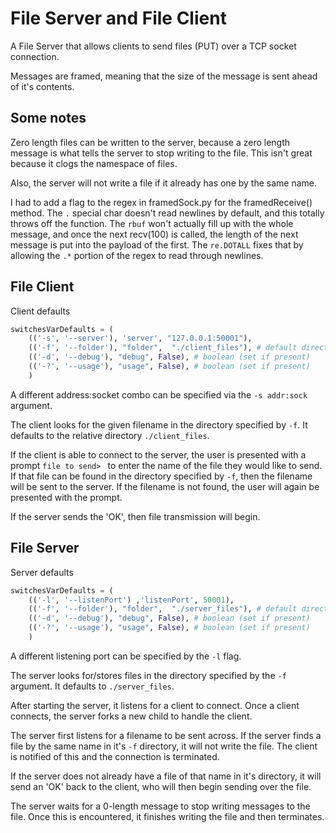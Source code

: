 # File Server and File Client

A File Server that allows clients to send files (PUT) over a TCP socket connection.

Messages are framed, meaning that the size of the message is sent ahead of it's contents.

## Some notes

Zero length files can be written to the server,
because a zero length message is what tells the server
to stop writing to the file.
This isn't great because it clogs the namespace of files.

Also, the server will not write a file
if it already has one by the same name.

I had to add a flag to the regex in framedSock.py for the framedReceive() method.
The `.` special char doesn't read newlines by default,
and this totally throws off the function.
The `rbuf` won't actually fill up with the whole message,
and once the next recv(100) is called, the length of the next message is
put into the payload of the first.
The `re.DOTALL` fixes that by allowing the `.*` portion of the regex to read through newlines.

## File Client

Client defaults

``` python
switchesVarDefaults = (
    (('-s', '--server'), 'server', "127.0.0.1:50001"),
    (('-f', '--folder'), "folder",  "./client_files"), # default directory to look for files
    (('-d', '--debug'), "debug", False), # boolean (set if present)
    (('-?', '--usage'), "usage", False), # boolean (set if present)
    )
```

A different address:socket combo can be specified via the `-s addr:sock` argument.

The client looks for the given filename in the directory specified by `-f`.
It defaults to the relative directory `./client_files`.

If the client is able to connect to the server,
the user is presented with a prompt `file to send> ` to enter the name of the file they would like to send.
If that file can be found in the directory specified by `-f`,
then the filename will be sent to the server.
If the filename is not found, the user will again be presented with the prompt.

If the server sends the 'OK',
then file transmission will begin.

## File Server

Server defaults

``` python
switchesVarDefaults = (
    (('-l', '--listenPort') ,'listenPort', 50001),
    (('-f', '--folder'), "folder",  "./server_files"), # default directory to look for files
    (('-d', '--debug'), "debug", False), # boolean (set if present)
    (('-?', '--usage'), "usage", False), # boolean (set if present)
    )
```

A different listening port can be specified by the `-l` flag.

The server looks for/stores files in the directory specified by the `-f` argument.
It defaults to `./server_files`.

After starting the server,
it listens for a client to connect.
Once a client connects,
the server forks a new child to handle the client.

The server first listens for a filename to be sent across.
If the server finds a file by the same name in it's `-f` directory,
it will not write the file.
The client is notified of this and the connection is terminated.

If the server does not already have a file of that name in it's directory,
it will send an 'OK' back to the client,
who will then begin sending over the file.

The server waits for a 0-length message to stop writing messages to the file.
Once this is encountered, it finishes writing the file and then terminates.
